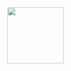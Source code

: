 <img align='right' src='http://sukasuka-anime.com/core_sys/images/main/cont/hero_chara_character.png' width='128px'>
